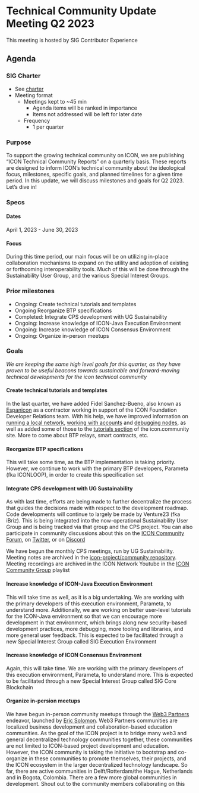 # Technical Community Update Meeting Q2 2023

This meeting is hosted by SIG Contributor Experience

## Agenda

### SIG Charter

- See [charter](../charter.md)
- Meeting format 
  - Meetings kept to ~45 min
    - Agenda items will be ranked in importance 
    - Items not addressed will be left for later date 
  - Frequency 
    - 1 per quarter

### Purpose

To support the growing technical community on ICON, we are publishing “ICON Technical Community Reports” on a quarterly basis. These reports are designed to inform ICON’s technical community about the ideological focus, milestones, specific goals, and planned timelines for a given time period. In this update, we will discuss milestones and goals for Q2 2023. Let’s dive in!

### Specs

#### Dates

April 1, 2023 - June 30, 2023

#### Focus

During this time period, our main focus will be on utilizing in-place collaboration mechanisms to expand on the utility and adoption of existing or forthcoming interoperability tools. Much of this will be done through the Sustainability User Group, and the various Special Interest Groups.

### Prior milestones

- Ongoing: Create technical tutorials and templates
- Ongoing Reorganize BTP specifications
- Completed: Integrate CPS development with UG Sustainability
- Ongoing: Increase knowledge of ICON-Java Execution Environment
- Ongoing: Increase knowledge of ICON Consensus Environment
- Ongoing: Organize in-person meetups

### Goals

*We are keeping the same high level goals for this quarter, as they have proven to be useful beacons towards sustainable and forward-moving technical developments for the icon technical community* 

#### Create technical tutorials and templates

In the last quarter, we have added Fidel Sanchez-Bueno, also known as [Espanicon](https://github.com/Espanicon) as a contractor working in support of the ICON Foundation Developer Relations team. With his help, we have improved information on [running a local network](https://docs.icon.community/getting-started/how-to-run-a-local-network), [working with accounts](https://docs.icon.community/getting-started/how-to-create-a-wallet-account) and [debugging nodes](https://docs.icon.community/support/advanced-topics/validator-nodes/how-to-check-if-a-validator-is-missing-blocks), as well as added some of those to the [tutorials section](https://icon.community/tutorials/) of the icon.community site. More to come about BTP relays, smart contracts, etc.

#### Reorganize BTP specifications

This will take some time, as the BTP implementation is taking priority. However, we continue to work with the primary BTP developers, Parameta (fka ICONLOOP), in order to create this specification set

#### Integrate CPS development with UG Sustainability

As with last time, efforts are being made to further decentralize the process that guides the decisions made with respect to the development roadmap. Code developments will continue to largely be made by Venture23 (fka iBriz). This is being integrated into the now-operational Sustainability User Group and is being tracked via that group and the CPS project. You can also participate in community discussions about this on the [ICON Community Forum](https://forum.icon.community/), on [Twitter](https://twitter.com/iconcps/), or on [Discord](https://discord.com/channels/880651922682560582/1043189700103516180)

We have begun the monthly CPS meetings, run by UG Sustainability. Meeting notes are archived in the [icon-project/community repository](https://github.com/icon-project/community/tree/main/user-groups/sustainability/meetings). Meeting recordings are archived in the ICON Network Youtube in the [ICON Community Group](https://www.youtube.com/watch?v=PYT6COdQVYA&list=PLV_LTOH3l7ItM7IA8MEdmrNgUGsKxk9T9) playlist

#### Increase knowledge of ICON-Java Execution Environment

This will take time as well, as it is a big undertaking. We are working with the primary developers of this execution environment, Parameta, to understand more. Additionally, we are working on better user-level tutorials for the ICON-Java environment so that we can encourage more development in that environment, which brings along new security-based development practices, more debugging, more tooling and libraries, and more general user feedback. This is expected to be facilitated through a new Special Interest Group called SIG Execution Environment

#### Increase knowledge of ICON Consensus Environment

Again, this will take time. We are working with the primary developers of this execution environment, Parameta, to understand more. This is expected to be facilitated through a new Special Interest Group called SIG Core Blockchain

#### Organize in-persion meetups

We have begun in-person community meetups through the [Web3 Partners](https://web3partners.community/) endeavor, launched by [Eric Solomon](https://github.com/han-so1omon/). Web3 Partners communities are localized business development and collaboration-based education communities. As the goal of the ICON project is to bridge many web3 and general decentralized technology communities together, these communities are not limited to ICON-based project development and education. However, the ICON community is taking the initiative to bootstrap and co-organize in these communities to promote themselves, their projects, and the ICON ecosystem in the larger decentralized technology landscape. So far, there are active communities in Delft/Rotterdam/the Hague, Netherlands and in Bogota, Colombia. There are a few more global communities in development. Shout out to the community members collaborating on this